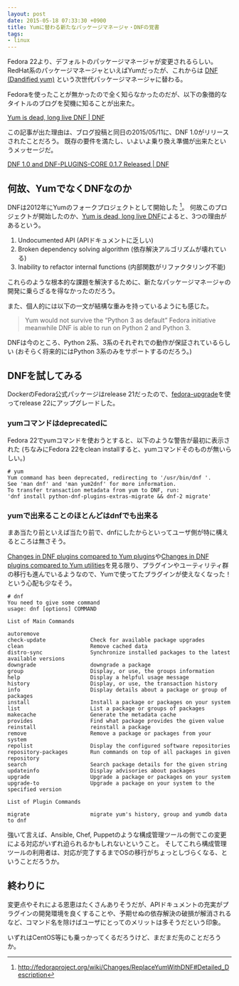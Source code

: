 ```yaml
---
layout: post
date: 2015-05-18 07:33:30 +0900
title: Yumに替わる新たなパッケージマネージャ・DNFの覚書
tags:
- linux
---
```

Fedora 22より、デフォルトのパッケージマネージャが変更されるらしい。
RedHat系のパッケージマネージャといえばYumだったが、これからは [DNF (Dandified yum)](https://fedoraproject.org/wiki/Features/DNF) という次世代パッケージマネージャに替わる。

Fedoraを使ったことが無かったので全く知らなかったのだが、以下の象徴的なタイトルのブログを契機に知ることが出来た。

[Yum is dead, long live DNF | DNF](http://dnf.baseurl.org/2015/05/11/yum-is-dead-long-live-dnf/)

この記事が出た理由は、ブログ投稿と同日の2015/05/11に、DNF 1.0がリリースされたことだろう。
既存の要件を満たし、いよいよ乗り換え準備が出来たというメッセージだ。

[DNF 1.0 and DNF-PLUGINS-CORE 0.1.7 Released | DNF](http://dnf.baseurl.org/2015/05/11/dnf-1-0-and-dnf-plugins-core-0-1-7-released/)

何故、YumでなくDNFなのか
---

DNFは2012年にYumのフォークプロジェクトとして開始した [^1]。
何故このプロジェクトが開始したのか、[Yum is dead, long live DNF](http://dnf.baseurl.org/2015/05/11/yum-is-dead-long-live-dnf/)によると、3つの理由があるという。

1. Undocumented API (APIドキュメントに乏しい)
1. Broken dependency solving algorithm (依存解決アルゴリズムが壊れている)
1. Inability to refactor internal functions (内部関数がリファクタリング不能)

これらのような根本的な課題を解決するために、新たなパッケージマネージャの開発に乗らざるを得なかったのだろう。

また、個人的には以下の一文が結構な重みを持っているようにも感じた。

> Yum would not survive the “Python 3 as default” Fedora initiative meanwhile DNF is able to run on Python 2 and Python 3.

DNFは今のところ、Python 2系、3系のそれぞれでの動作が保証されているらしい (おそらく将来的にはPython 3系のみをサポートするのだろう。)

DNFを試してみる
---

DockerのFedora公式パッケージはrelease 21だったので、[fedora-upgrade](https://fedoraproject.org/wiki/Upgrading_Fedora_using_yum#fedora-upgrade)を使ってrelease 22にアップグレードした。

### yumコマンドはdeprecatedに

Fedora 22でyumコマンドを使おうとすると、以下のような警告が最初に表示された (ちなみにFedora 22をclean installすると、yumコマンドそのものが無いらしい。)

```console
# yum
Yum command has been deprecated, redirecting to '/usr/bin/dnf '.
See 'man dnf' and 'man yum2dnf' for more information.
To transfer transaction metadata from yum to DNF, run:
'dnf install python-dnf-plugins-extras-migrate && dnf-2 migrate'
```

### yumで出来ることのほとんどはdnfでも出来る

まあ当たり前といえば当たり前で、dnfにしたからといってユーザ側が特に構えるところは無さそう。

[Changes in DNF plugins compared to Yum plugins](http://dnf.readthedocs.org/en/latest/cli_vs_yum.html#changes-in-dnf-plugins-compared-to-yum-plugins)や[Changes in DNF plugins compared to Yum utilities](http://dnf.readthedocs.org/en/latest/cli_vs_yum.html#changes-in-dnf-plugins-compared-to-yum-utilities)を見る限り、プラグインやユーティリティ群の移行も進んでいるようなので、Yumで使ってたプラグインが使えなくなった！という心配も少なそう。

```console
# dnf
You need to give some command
usage: dnf [options] COMMAND

List of Main Commands

autoremove
check-update              Check for available package upgrades
clean                     Remove cached data
distro-sync               Synchronize installed packages to the latest available versions
downgrade                 downgrade a package
group                     Display, or use, the groups information
help                      Display a helpful usage message
history                   Display, or use, the transaction history
info                      Display details about a package or group of packages
install                   Install a package or packages on your system
list                      List a package or groups of packages
makecache                 Generate the metadata cache
provides                  Find what package provides the given value
reinstall                 reinstall a package
remove                    Remove a package or packages from your system
repolist                  Display the configured software repositories
repository-packages       Run commands on top of all packages in given repository
search                    Search package details for the given string
updateinfo                Display advisories about packages
upgrade                   Upgrade a package or packages on your system
upgrade-to                Upgrade a package on your system to the specified version

List of Plugin Commands

migrate                   migrate yum's history, group and yumdb data to dnf
```

強いて言えば、Ansible, Chef, Puppetのような構成管理ツールの側でこの変更による対応がいずれ迫られるかもしれないということ。
そしてこれら構成管理ツールの利用者は、対応が完了するまでOSの移行がちょっとしづらくなる、ということだろうか。

終わりに
---

変更点やそれによる恩恵はたくさんありそうだが、APIドキュメントの充実がプラグインの開発環境を良くすることや、予期せぬの依存解決の破損が解消されるなど、コマンド名を除けばユーザにとってのメリットは多そうだという印象。

いずれはCentOS等にも乗っかってくるだろうけど、まだまだ先のことだろうか。

[^1]: http://fedoraproject.org/wiki/Changes/ReplaceYumWithDNF#Detailed_Description
